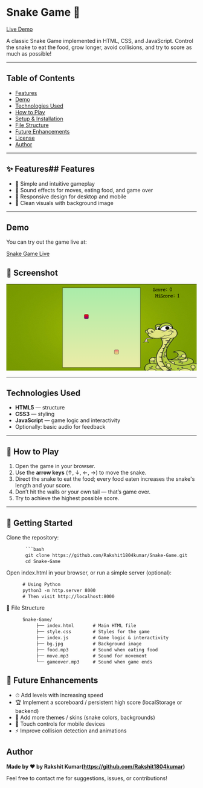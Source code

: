 # Snake Game 🐍

[Live Demo](https://rakshit1804kumar.github.io/Snake-Game/)  

A classic Snake Game implemented in HTML, CSS, and JavaScript. Control the snake to eat the food, grow longer, avoid collisions, and try to score as much as possible!

---

## Table of Contents

- [Features](#features)  
- [Demo](#demo)  
- [Technologies Used](#technologies-used)  
- [How to Play](#how-to-play)  
- [Setup & Installation](#setup--installation)  
- [File Structure](#file-structure)  
- [Future Enhancements](#future-enhancements)  
- [License](#license)  
- [Author](#author)  

---

## ✨ Features## Features

- 🐍 Simple and intuitive gameplay  
- 🎵 Sound effects for moves, eating food, and game over  
- 📱 Responsive design for desktop and mobile  
- 🎨 Clean visuals with background image  
 

---

## Demo

You can try out the game live at:

[Snake Game Live](https://rakshit1804kumar.github.io/Snake-Game/)

## 📸 Screenshot

![Snake Game Screenshot](https://github.com/Rakshit1804kumar/Snake-Game/blob/main/screenshot.png)


---

## Technologies Used

- **HTML5** — structure  
- **CSS3** — styling  
- **JavaScript** — game logic and interactivity  
- Optionally: basic audio for feedback  

---

##  🚀 How to Play

1. Open the game in your browser.  
2. Use the **arrow keys** (↑, ↓, ←, →) to move the snake.  
3. Direct the snake to eat the food; every food eaten increases the snake's length and your score.  
4. Don’t hit the walls or your own tail — that’s game over.  
5. Try to achieve the highest possible score.

---

 ## 🚀 Getting Started

Clone the repository:

           ```bash
           git clone https://github.com/Rakshit1804kumar/Snake-Game.git
           cd Snake-Game

Open index.html in your browser, or run a simple server (optional):
          
          # Using Python
          python3 -m http.server 8000
          # Then visit http://localhost:8000


📂 File Structure

          Snake-Game/
               ├── index.html       # Main HTML file
               ├── style.css        # Styles for the game
               ├── index.js         # Game logic & interactivity
               ├── bg.jpg           # Background image
               ├── food.mp3         # Sound when eating food
               ├── move.mp3         # Sound for movement
               └── gameover.mp3     # Sound when game ends


 ## 🔮 Future Enhancements

- ⏱ Add levels with increasing speed
- 🏆 Implement a scoreboard / persistent high score (localStorage or backend)
- 🎨 Add more themes / skins (snake colors, backgrounds)
- 📱 Touch controls for mobile devices
- ⚡ Improve collision detection and animations


  
## Author

**Made by ❤️ by Rakshit Kumar(https://github.com/Rakshit1804kumar)**  

Feel free to contact me for suggestions, issues, or contributions!

